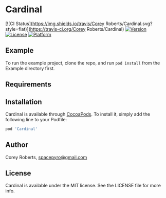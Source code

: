 # Cardinal

[![CI Status](https://img.shields.io/travis/Corey Roberts/Cardinal.svg?style=flat)](https://travis-ci.org/Corey Roberts/Cardinal)
[![Version](https://img.shields.io/cocoapods/v/Cardinal.svg?style=flat)](https://cocoapods.org/pods/Cardinal)
[![License](https://img.shields.io/cocoapods/l/Cardinal.svg?style=flat)](https://cocoapods.org/pods/Cardinal)
[![Platform](https://img.shields.io/cocoapods/p/Cardinal.svg?style=flat)](https://cocoapods.org/pods/Cardinal)

## Example

To run the example project, clone the repo, and run `pod install` from the Example directory first.

## Requirements

## Installation

Cardinal is available through [CocoaPods](https://cocoapods.org). To install
it, simply add the following line to your Podfile:

```ruby
pod 'Cardinal'
```

## Author

Corey Roberts, spacepyro@gmail.com

## License

Cardinal is available under the MIT license. See the LICENSE file for more info.
